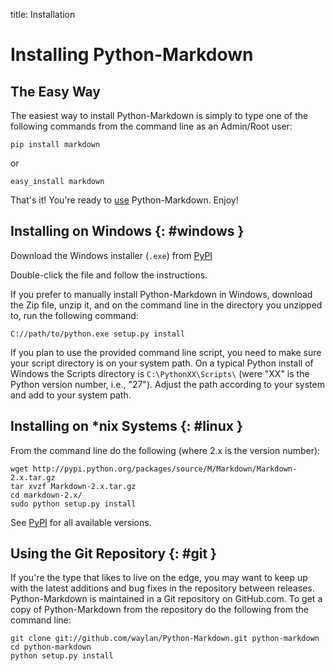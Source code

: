 title:      Installation

Installing Python-Markdown
==========================

The Easy Way
------------

The easiest way to install Python-Markdown is simply to type one of the 
following commands from the command line as an Admin/Root user:

    pip install markdown

or

    easy_install markdown

That's it! You're ready to [use](reference.md) Python-Markdown. Enjoy!

Installing on Windows {: #windows }
-----------------------------------

Download the Windows installer (`.exe`) from 
[PyPI](http://pypi.python.org/pypi/Markdown)

Double-click the file and follow the instructions.

If you prefer to manually install Python-Markdown in Windows, download the
Zip file, unzip it, and on the command line in the directory you unzipped to,
run the following command:

    C://path/to/python.exe setup.py install

If you plan to use the provided command line script, you need to make sure your
script directory is on your system path. On a typical Python install of Windows
the Scripts directory is `C:\PythonXX\Scripts\` (were "XX" is the Python version
number, i.e., "27"). Adjust the path according to your system and add to your 
system path.

Installing on \*nix Systems {: #linux }
---------------------------------------

From the command line do the following (where 2.x is the version number):

    wget http://pypi.python.org/packages/source/M/Markdown/Markdown-2.x.tar.gz
    tar xvzf Markdown-2.x.tar.gz
    cd markdown-2.x/
    sudo python setup.py install

See [PyPI](http://pypi.python.org/pypi/Markdown) for all available versions.

Using the Git Repository {: #git }
----------------------------------

If you're the type that likes to live on the edge, you may want to keep up with 
the latest additions and bug fixes in the repository between releases.
Python-Markdown is maintained in a Git repository on GitHub.com. To
get a copy of Python-Markdown from the repository do the following from the
command line:

    git clone git://github.com/waylan/Python-Markdown.git python-markdown
    cd python-markdown
    python setup.py install
